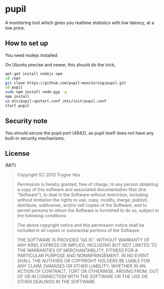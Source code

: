 # pupil

A monitoring tool which gives you realtime statistics with low latency, at a low price.

## How to set up

You need nodejs installed.

On Ubuntu precise and newer, this should do the trick;

```bash
apt-get install nodejs npm
cd /opt
git clone https://github.com/pupil-monitoring/pupil.git
cd pupil
sudo npm install node-gyp -g
npm install
cp etc/pupil-upstart.conf /etc/init/pupil.conf
start pupil
```

## Security note

You should secure the pupil port (4942), as pupil itself does not have any built-in security mechanisms.


## License

(MIT)

> Copyright (C) 2013 Trygve Vea
> 
> Permission is hereby granted, free of charge, to any person obtaining a copy of
> this software and associated documentation files (the "Software"), to deal in 
> the Software without restriction, including without limitation the rights to 
> use, copy, modify, merge, publish, distribute, sublicense, and/or sell copies 
> of the Software, and to permit persons to whom the Software is furnished to do 
> so, subject to the following conditions:
> 
> The above copyright notice and this permission notice shall be included in all 
> copies or substantial portions of the Software.
> 
> THE SOFTWARE IS PROVIDED "AS IS", WITHOUT WARRANTY OF ANY KIND, EXPRESS OR 
> IMPLIED, INCLUDING BUT NOT LIMITED TO THE WARRANTIES OF MERCHANTABILITY, 
> FITNESS FOR A PARTICULAR PURPOSE AND NONINFRINGEMENT. IN NO EVENT SHALL THE 
> AUTHORS OR COPYRIGHT HOLDERS BE LIABLE FOR ANY CLAIM, DAMAGES OR OTHER 
> LIABILITY, WHETHER IN AN ACTION OF CONTRACT, TORT OR OTHERWISE, ARISING FROM, 
> OUT OF OR IN CONNECTION WITH THE SOFTWARE OR THE USE OR OTHER DEALINGS IN THE 
> SOFTWARE.

